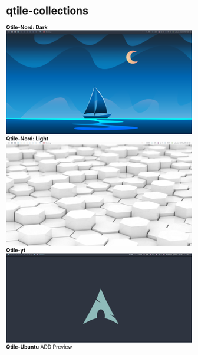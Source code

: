 # qtile-collections

**Qtile-Nord: Dark**
![Preview](https://raw.githubusercontent.com/amonetlol/qtile-nord/19a608a17c9bc9b77a74c999cf0a4ffba0d22676/preview/preview-dark.png)
**Qtile-Nord: Light**
![Preview](https://raw.githubusercontent.com/amonetlol/qtile-nord/19a608a17c9bc9b77a74c999cf0a4ffba0d22676/preview/preview-light.png)
**Qtile-yt**
![Preview](https://raw.githubusercontent.com/amonetlol/qtile-yt/f2fd4d289ef448c70760d5dca76d007c6d0d3653/preview/preview.png)
**Qtile-Ubuntu**
ADD Preview
